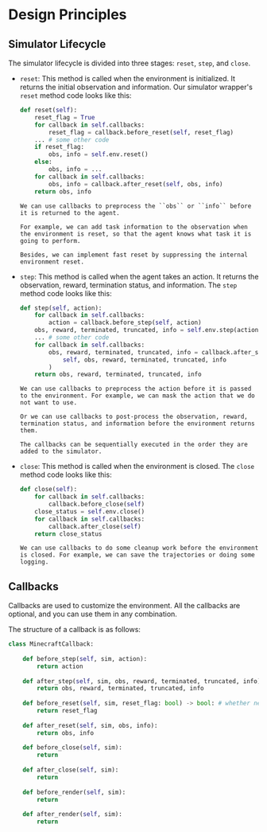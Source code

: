 <!--
 * @Date: 2024-11-29 15:45:12
 * @LastEditors: caishaofei caishaofei@stu.pku.edu.cn
 * @LastEditTime: 2024-11-29 16:24:27
 * @FilePath: /MineStudio/docs/source/simulator/design-principles.md
-->

# Design Principles

## Simulator Lifecycle

The simulator lifecycle is divided into three stages: `reset`, `step`, and `close`. 

- `reset`: This method is called when the environment is initialized. It returns the initial observation and information. 
    Our simulator wrapper's `reset` method code looks like this:
    ```python
    def reset(self):
        reset_flag = True
        for callback in self.callbacks:
            reset_flag = callback.before_reset(self, reset_flag)
        ... # some other code
        if reset_flag:
            obs, info = self.env.reset()
        else:
            obs, info = ...
        for callback in self.callbacks:
            obs, info = callback.after_reset(self, obs, info)
        return obs, info
    ```

    ```{hint}
    We can use callbacks to preprocess the ``obs`` or ``info`` before it is returned to the agent. 

    For example, we can add task information to the observation when the environment is reset, so that the agent knows what task it is going to perform.  

    Besides, we can implement fast reset by suppressing the internal environment reset.
    ```

- `step`: This method is called when the agent takes an action. It returns the observation, reward, termination status, and information. 
    The `step` method code looks like this:
    ```python
    def step(self, action):
        for callback in self.callbacks:
            action = callback.before_step(self, action)
        obs, reward, terminated, truncated, info = self.env.step(action.copy()) 
        ... # some other code
        for callback in self.callbacks:
            obs, reward, terminated, truncated, info = callback.after_step(
                self, obs, reward, terminated, truncated, info
            )
        return obs, reward, terminated, truncated, info
    ```
    ```{hint}
    We can use callbacks to preprocess the action before it is passed to the environment. For example, we can mask the action that we do not want to use. 
    
    Or we can use callbacks to post-process the observation, reward, termination status, and information before the environment returns them. 

    The callbacks can be sequentially executed in the order they are added to the simulator. 
    ```

- `close`: This method is called when the environment is closed.
    The `close` method code looks like this:
    ```python
    def close(self):
        for callback in self.callbacks:
            callback.before_close(self)
        close_status = self.env.close()
        for callback in self.callbacks:
            callback.after_close(self)
        return close_status
    ```

    ```{hint}
    We can use callbacks to do some cleanup work before the environment is closed. For example, we can save the trajectories or doing some logging. 
    ```

## Callbacks

Callbacks are used to customize the environment. All the callbacks are optional, and you can use them in any combination. 

The structure of a callback is as follows:
```python
class MinecraftCallback:
    
    def before_step(self, sim, action):
        return action
    
    def after_step(self, sim, obs, reward, terminated, truncated, info):
        return obs, reward, terminated, truncated, info
    
    def before_reset(self, sim, reset_flag: bool) -> bool: # whether need to call env reset
        return reset_flag
    
    def after_reset(self, sim, obs, info):
        return obs, info
    
    def before_close(self, sim):
        return
    
    def after_close(self, sim):
        return
    
    def before_render(self, sim):
        return
    
    def after_render(self, sim):
        return
```